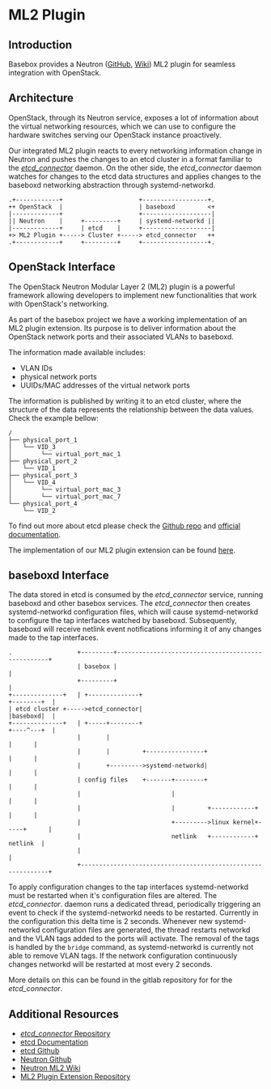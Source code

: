 # ML2 Plugin
## Introduction
Basebox provides a Neutron ([GitHub][neutron_gh], [Wiki][neutron_wiki]) ML2 plugin for seamless integration with OpenStack.

## Architecture
OpenStack, through its Neutron service, exposes a lot of information about the virtual networking resources, which we can use to configure the hardware switches serving our OpenStack instance proactively.

Our integrated ML2 plugin reacts to every networking information change in Neutron and pushes the changes to an etcd cluster in a format familiar to the *[etcd_connector][]* daemon.
On the other side, the *etcd_connector* daemon watches for changes to the etcd data structures and applies changes to the baseboxd networking abstraction through systemd-networkd.

```text
.+------------+                     +------------------+.
++ OpenStack  |                     | baseboxd         <+
|-------------+                     +-------------------|
|| Neutron    |     +---------+     | systemd-networkd ||
|-------------+     | etcd    |     +-------------------|
+> ML2 Plugin +-----> Cluster +-----> etcd_connector   ++
.+------------+     +---------+     +------------------+.
```

## OpenStack Interface
The OpenStack Neutron Modular Layer 2 (ML2) plugin is a powerful framework allowing developers to implement new functionalities that work with OpenStack's networking.

As part of the basebox project we have a working implementation of an ML2 plugin extension. Its purpose is to deliver information about the OpenStack network ports and their associated VLANs to baseboxd.

The information made available includes:
* VLAN IDs
* physical network ports
* UUIDs/MAC addresses of the virtual network ports

The information is published by writing it to an etcd cluster, where the structure of the data represents the relationship between the data values. Check the example bellow:

```text
/
├── physical_port_1
│   └── VID_3
│        └── virtual_port_mac_1
├── physical_port_2
│   └── VID_1
├── physical_port_3
│   └── VID_4
│        └── virtual_port_mac_3
│        └── virtual_port_mac_7
└── physical_port_4
    └── VID_2
```
To find out more about etcd please check the [Github repo][etcd_gh] and [official documentation][etcd_docs].

The implementation of our ML2 plugin extension can be found [here][ml2].

## baseboxd Interface

The data stored in etcd is consumed by the *etcd_connector* service, running baseboxd and other basebox services. The *etcd_connector* then creates systemd-networkd configuration files, which will cause systemd-networkd to configure the tap interfaces watched by baseboxd. Subsequently, baseboxd will receive netlink event notifications informing it of any changes made to the tap interfaces.

```text
.                  +---------+---------------------------------------------------+
                   | basebox |                                                   |
                   +---------+                                                   |
+--------------+   | +--------------+                                +--------+  |
| etcd cluster +----->etcd_connector|                                |baseboxd|  |
+--------------+   | +-----+--------+                                +----^---+  |
                   |       |                                              |      |
                   |       |         +----------------+                   |      |
                   |       +--------->systemd-networkd|                   |      |
                   | config files    +-------+--------+                   |      |
                   |                         |                            |      |
                   |                         |         +------------+     |      |
                   |                         +--------->linux kernel+-----+      |
                   |                         netlink   +------------+   netlink  |
                   |                                                             |
                   +-------------------------------------------------------------+

```

To apply configuration changes to the tap interfaces systemd-networkd must be restarted when it's configuration files are altered. The *etcd_connector*. daemon runs a dedicated thread, periodically triggering an event to check if the systemd-networkd needs to be restarted. Currently in the configuration this delta time is 2 seconds. Whenever new systemd-networkd configuration files are generated, the thread restarts networkd and the VLAN tags added to the ports will activate. The removal of the tags is handled by the `bridge` command, as systemd-networkd is currently not able to remove VLAN tags. If the network configuration continuously changes networkd will be restarted at most every 2 seconds.

More details on this can be found in the gitlab repository for for the *etcd_connector*.

## Additional Resources
* [*etcd_connector* Repository][etcd_connector]
* [etcd Documentation][etcd_docs]
* [etcd Github][etcd_gh]
* [Neutron Github][neutron_gh]
* [Neutron ML2 Wiki][neutron_wiki]
* [ML2 Plugin Extension Repository][ml2]

[neutron_wiki]: https://wiki.openstack.org/wiki/Neutron/ML2 (Neutron ML2 Wiki)
[neutron_gh]: https://github.com/openstack/neutron (Neutron Github)
[etcd_docs]: https://github.com/coreos/etcd/blob/master/Documentation/docs.md (etcd Documentation)
[etcd_gh]: https://github.com/coreos/etcd (etcd Github)
[etcd_connector]: https://gitlab.bisdn.de/basebox/vlantranslate (*etcd_connector* repository)
[ml2]: https://gitlab.bisdn.de/basebox/car_ml2_mecha_driver (ML2 Plugin Extension Repository)
